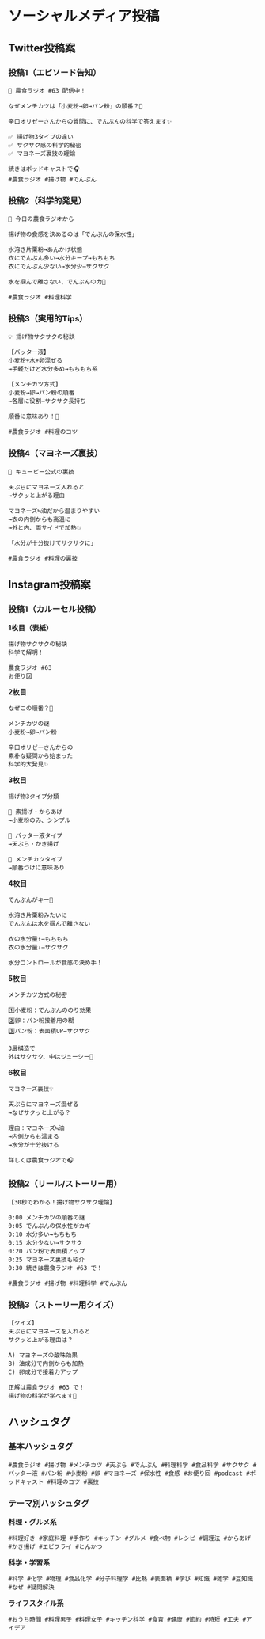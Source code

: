 # ソーシャルメディア投稿

## Twitter投稿案

### 投稿1（エピソード告知）
```
🍳 農食ラジオ #63 配信中！

なぜメンチカツは「小麦粉→卵→パン粉」の順番？🤔

辛口オリゼーさんからの質問に、でんぷんの科学で答えます✨

✅ 揚げ物3タイプの違い
✅ サクサク感の科学的秘密  
✅ マヨネーズ裏技の理論

続きはポッドキャストで🎧
#農食ラジオ #揚げ物 #でんぷん
```

### 投稿2（科学的発見）
```
🔬 今日の農食ラジオから

揚げ物の食感を決めるのは「でんぷんの保水性」

水溶き片栗粉→あんかけ状態
衣にでんぷん多い→水分キープ→もちもち
衣にでんぷん少ない→水分少→サクサク

水を掴んで離さない、でんぷんの力🌾

#農食ラジオ #料理科学
```

### 投稿3（実用的Tips）
```
💡 揚げ物サクサクの秘訣

【バッター液】
小麦粉+水+卵混ぜる
→手軽だけど水分多め→もちもち系

【メンチカツ方式】
小麦粉→卵→パン粉の順番
→各層に役割→サクサク長持ち

順番に意味あり！🍤

#農食ラジオ #料理のコツ
```

### 投稿4（マヨネーズ裏技）
```
🥄 キューピー公式の裏技

天ぷらにマヨネーズ入れると
→サクッと上がる理由

マヨネーズ≒油だから温まりやすい
→衣の内側からも高温に
→外と内、両サイドで加熱💥

「水分が十分抜けてサクサクに」

#農食ラジオ #料理の裏技
```

## Instagram投稿案

### 投稿1（カルーセル投稿）

**1枚目（表紙）**
```
揚げ物サクサクの秘訣
科学で解明！

農食ラジオ #63
お便り回
```

**2枚目**
```
なぜこの順番？🤔

メンチカツの謎
小麦粉→卵→パン粉

辛口オリゼーさんからの
素朴な疑問から始まった
科学的大発見✨
```

**3枚目**
```
揚げ物3タイプ分類

🥢 素揚げ・からあげ
→小麦粉のみ、シンプル

🌊 バッター液タイプ  
→天ぷら・かき揚げ

🍖 メンチカツタイプ
→順番づけに意味あり
```

**4枚目**
```
でんぷんがキー🔑

水溶き片栗粉みたいに
でんぷんは水を掴んで離さない

衣の水分量↑→もちもち
衣の水分量↓→サクサク

水分コントロールが食感の決め手！
```

**5枚目**
```
メンチカツ方式の秘密

1️⃣小麦粉：でんぷんののり効果
2️⃣卵：パン粉接着用の糊
3️⃣パン粉：表面積UP→サクサク

3層構造で
外はサクサク、中はジューシー🎯
```

**6枚目**
```
マヨネーズ裏技💡

天ぷらにマヨネーズ混ぜる
→なぜサクッと上がる？

理由：マヨネーズ≒油
→内側からも温まる
→水分が十分抜ける

詳しくは農食ラジオで🎧
```

### 投稿2（リール/ストーリー用）
```
【30秒でわかる！揚げ物サクサク理論】

0:00 メンチカツの順番の謎
0:05 でんぷんの保水性がカギ
0:10 水分多い→もちもち
0:15 水分少ない→サクサク
0:20 パン粉で表面積アップ
0:25 マヨネーズ裏技も紹介
0:30 続きは農食ラジオ #63 で！

#農食ラジオ #揚げ物 #料理科学 #でんぷん
```

### 投稿3（ストーリー用クイズ）
```
【クイズ】
天ぷらにマヨネーズを入れると
サクッと上がる理由は？

A) マヨネーズの酸味効果
B) 油成分で内側からも加熱  
C) 卵成分で接着力アップ

正解は農食ラジオ #63 で！
揚げ物の科学が学べます🍤
```

## ハッシュタグ

### 基本ハッシュタグ
```
#農食ラジオ #揚げ物 #メンチカツ #天ぷら #でんぷん #料理科学 #食品科学 #サクサク #バッター液 #パン粉 #小麦粉 #卵 #マヨネーズ #保水性 #食感 #お便り回 #podcast #ポッドキャスト #料理のコツ #裏技
```

### テーマ別ハッシュタグ

**料理・グルメ系**
```
#料理好き #家庭料理 #手作り #キッチン #グルメ #食べ物 #レシピ #調理法 #からあげ #かき揚げ #エビフライ #とんかつ
```

**科学・学習系**
```
#科学 #化学 #物理 #食品化学 #分子料理学 #比熱 #表面積 #学び #知識 #雑学 #豆知識 #なぜ #疑問解決
```

**ライフスタイル系**
```
#おうち時間 #料理男子 #料理女子 #キッチン科学 #食育 #健康 #節約 #時短 #工夫 #アイデア
```
